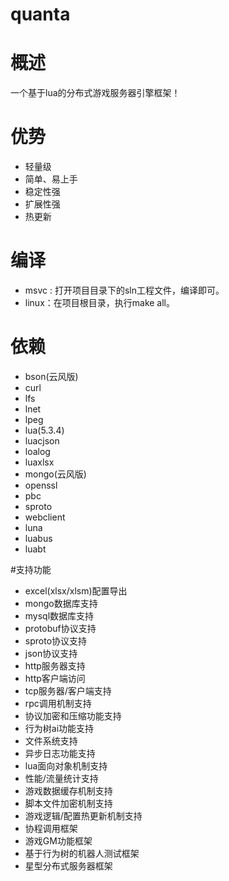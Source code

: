# quanta

# 概述
一个基于lua的分布式游戏服务器引擎框架！

# 优势
- 轻量级
- 简单、易上手
- 稳定性强
- 扩展性强
- 热更新

# 编译
- msvc : 打开项目目录下的sln工程文件，编译即可。
- linux：在项目根目录，执行make all。

# 依赖
- bson(云风版)
- curl
- lfs
- lnet
- lpeg
- lua(5.3.4)
- luacjson
- loalog
- luaxlsx
- mongo(云风版)
- openssl
- pbc
- sproto
- webclient
- luna
- luabus
- luabt

#支持功能
- excel(xlsx/xlsm)配置导出
- mongo数据库支持
- mysql数据库支持
- protobuf协议支持
- sproto协议支持
- json协议支持
- http服务器支持
- http客户端访问
- tcp服务器/客户端支持
- rpc调用机制支持
- 协议加密和压缩功能支持
- 行为树ai功能支持
- 文件系统支持
- 异步日志功能支持
- lua面向对象机制支持
- 性能/流量统计支持
- 游戏数据缓存机制支持
- 脚本文件加密机制支持
- 游戏逻辑/配置热更新机制支持
- 协程调用框架
- 游戏GM功能框架
- 基于行为树的机器人测试框架
- 星型分布式服务器框架

